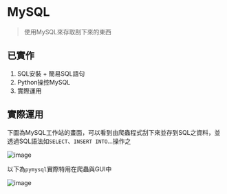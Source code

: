# MySQL
> 使用MySQL來存取刮下來的東西

## 已實作
1. SQL安裝 + 簡易SQL語句
2. Python操控MySQL
3. 實際運用


## 實際運用
下圖為MySQL工作站的畫面，可以看到由爬蟲程式刮下來並存到SQL之資料，並透過SQL語法如`SELECT`、`INSERT INTO`...操作之

![image](https://github.com/JulianLee310514065/SideProject--Akasha/assets/101493861/673007a0-f887-4b09-93bc-189457d1c031)


以下為`pymysql`實際特用在爬蟲與GUI中

![image](https://github.com/JulianLee310514065/SideProject--Akasha/assets/101493861/0e89764b-984d-44f5-b6c7-d2685a6c4189)


